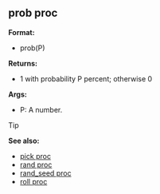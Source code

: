 ## prob proc

**Format:**
+   prob(P)
<!-- -->
**Returns:**
+   1 with probability P percent; otherwise 0
<!-- -->
**Args:**
+   P: A number.

> [!TIP] 
> **See also:**
> +   [pick proc](/ref/proc/pick.md) 
> +   [rand proc](/ref/proc/rand.md) 
> +   [rand_seed proc](/ref/proc/rand_seed.md) 
> +   [roll proc](/ref/proc/roll.md) <!-- -->